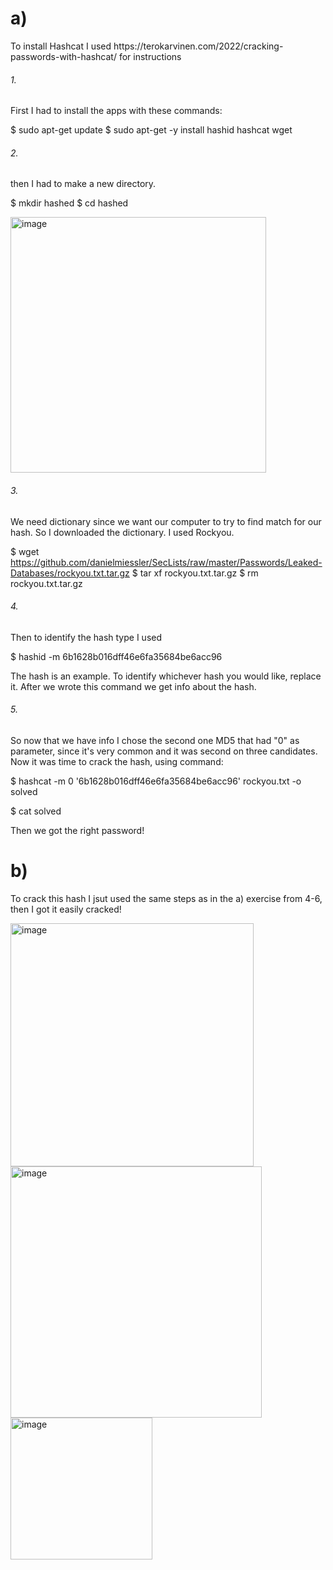 







<h1>a)</h1>
To install Hashcat I used https://terokarvinen.com/2022/cracking-passwords-with-hashcat/ for instructions


<h6>1.</h6>
First I had to install the apps with these commands:

$ sudo apt-get update
$ sudo apt-get -y install hashid hashcat wget

<h6>2.</h6>
then I had to make a new directory. 

$ mkdir hashed
$ cd hashed

<img width="409" alt="image" src="https://github.com/user-attachments/assets/c7038dc8-bc86-420b-b3b0-644ef224bec0">





<h6>3.</h6>

We need dictionary since we want our computer to try to find match for our hash. So I downloaded the dictionary. I used Rockyou.

$ wget https://github.com/danielmiessler/SecLists/raw/master/Passwords/Leaked-Databases/rockyou.txt.tar.gz
$ tar xf rockyou.txt.tar.gz
$ rm rockyou.txt.tar.gz


<h6>4.</h6>
Then to identify the hash type I used

$ hashid -m 6b1628b016dff46e6fa35684be6acc96

The hash is an example. To identify whichever hash you would like, replace it. 
After we wrote this command we get info about the hash.

<h6>5.</h6>
So now that we have info I chose the second one MD5 that had "0" as parameter, since it's very common and it was second on three candidates.
Now it was time to crack the hash, using command:

$ hashcat -m 0 '6b1628b016dff46e6fa35684be6acc96' rockyou.txt -o solved

$ cat solved 


Then we got the right password!







<h1>b)</h1>

To crack this hash I jsut used the same steps as in the a) exercise from 4-6, then I got it easily cracked!


<img width="389" alt="image" src="https://github.com/user-attachments/assets/0a7962ea-4e64-4f2a-bcac-2429f4bef8d0">





<img width="402" alt="image" src="https://github.com/user-attachments/assets/d05dea97-fcaa-4a84-ba39-a60e4819c619">





<img width="227" alt="image" src="https://github.com/user-attachments/assets/e1936dc9-fe29-403d-8945-9e251cca6287">



